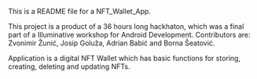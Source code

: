 This is a README file for a NFT_Wallet_App.

This project is a product of a 36 hours long hackhaton, which was a final part of a Illuminative workshop for Android Development.
Contributors are: Zvonimir Žunić, Josip Goluža, Adrian Babić and Borna Šeatović.

Application is a digital NFT Wallet which has basic functions for storing, creating, deleting and updating NFTs.
